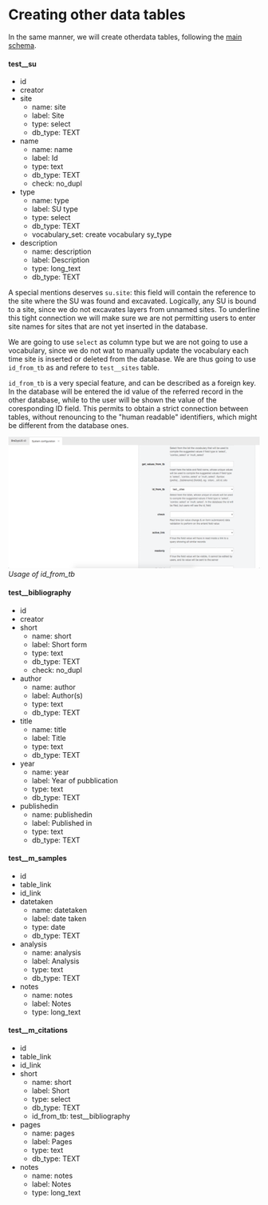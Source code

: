 # Creating other data tables


In the same manner, we will create otherdata tables, following the [main schema](/design/).

#### test__su
- id
- creator
- site
    - name: site
    - label: Site
    - type: select
    - db_type: TEXT
- name
    - name: name
    - label: Id
    - type: text
    - db_type: TEXT
    - check: no_dupl
- type
    - name: type
    - label: SU type
    - type: select
    - db_type: TEXT
    - vocabulary_set: create vocabulary sy_type
- description
    - name: description
    - label: Description
    - type: long_text
    - db_type: TEXT

A special mentions deserves `su.site`: this field will contain the reference to the site
where the SU was found and excavated. Logically, any SU is bound to a site, since we do
not excavates layers from unnamed sites. To underline this tight connection we will make sure
we are not permitting users to enter site names for sites that are not yet inserted in the database.

We are going to use `select` as column type but we are not going to use a vocabulary, since we do not
wat to manually update the vocabulary each time  site is inserted or deleted from the database.
We are thus going to use `id_from_tb` as and refere to `test__sites` table.

`id_from_tb` is a very special feature, and can be described as a foreign key. In the database
will be entered the id value of the referred record in the other database, while to the
user will be shown the value of the coresponding ID field. This permits to obtain a strict connection
between tables, without renouncing to the "human readable" identifiers, which might be different
from the database ones.

![screenshot](./../images/setup/id_from_tb_usage.png "Usage of id_from_tb") 
*Usage of id_from_tb*

#### test__bibliography
- id
- creator
- short
    - name: short
    - label: Short form
    - type: text
    - db_type: TEXT
    - check: no_dupl
- author
    - name: author
    - label: Author(s)
    - type: text
    - db_type: TEXT
- title
    - name: title
    - label: Title
    - type: text
    - db_type: TEXT
- year
    - name: year
    - label: Year of pubblication
    - type: text
    - db_type: TEXT
- publishedin
    - name: publishedin
    - label: Published in
    - type: text
    - db_type: TEXT

#### test__m_samples
- id
- table_link
- id_link
- datetaken
    - name: datetaken
    - label: date taken
    - type: date
    - db_type: TEXT
- analysis
    - name: analysis
    - label: Analysis
    - type: text
    - db_type: TEXT
- notes
    - name: notes
    - label: Notes
    - type: long_text

#### test__m_citations
- id
- table_link
- id_link
- short
    - name: short
    - label: Short
    - type: select
    - db_type: TEXT
    - id_from_tb: test__bibliography
- pages
    - name: pages
    - label: Pages
    - type: text
    - db_type: TEXT
- notes
    - name: notes
    - label: Notes
    - type: long_text
